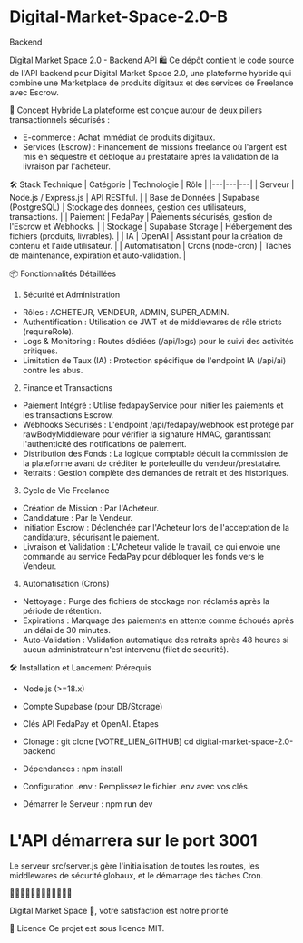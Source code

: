 # Digital-Market-Space-2.0-B
Backend 


Digital Market Space 2.0 - Backend API 🛍️
Ce dépôt contient le code source de l'API backend pour Digital Market Space 2.0, une plateforme hybride qui combine une Marketplace de produits digitaux et des services de Freelance avec Escrow.

🌟 Concept Hybride
La plateforme est conçue autour de deux piliers transactionnels sécurisés :
 * E-commerce : Achat immédiat de produits digitaux.
 * Services (Escrow) : Financement de missions freelance où l'argent est mis en séquestre et débloqué au prestataire après la validation de la livraison par l'acheteur.

🛠️ Stack Technique
| Catégorie | Technologie | Rôle |
|---|---|---|
| Serveur | Node.js / Express.js | API RESTful. |
| Base de Données | Supabase (PostgreSQL) | Stockage des données, gestion des utilisateurs, transactions. |
| Paiement | FedaPay | Paiements sécurisés, gestion de l'Escrow et Webhooks. |
| Stockage | Supabase Storage | Hébergement des fichiers (produits, livrables). |
| IA | OpenAI | Assistant pour la création de contenu et l'aide utilisateur. |
| Automatisation | Crons (node-cron) | Tâches de maintenance, expiration et auto-validation. |


📦 Fonctionnalités Détaillées
1. Sécurité et Administration
 * Rôles : ACHETEUR, VENDEUR, ADMIN, SUPER_ADMIN.
 * Authentification : Utilisation de JWT et de middlewares de rôle stricts (requireRole).
 * Logs & Monitoring : Routes dédiées (/api/logs) pour le suivi des activités critiques.
 * Limitation de Taux (IA) : Protection spécifique de l'endpoint IA (/api/ai) contre les abus.
2. Finance et Transactions
 * Paiement Intégré : Utilise fedapayService pour initier les paiements et les transactions Escrow.
 * Webhooks Sécurisés : L'endpoint /api/fedapay/webhook est protégé par rawBodyMiddleware pour vérifier la signature HMAC, garantissant l'authenticité des notifications de paiement.
 * Distribution des Fonds : La logique comptable déduit la commission de la plateforme avant de créditer le portefeuille du vendeur/prestataire.
 * Retraits : Gestion complète des demandes de retrait et des historiques.
3. Cycle de Vie Freelance
 * Création de Mission : Par l'Acheteur.
 * Candidature : Par le Vendeur.
 * Initiation Escrow : Déclenchée par l'Acheteur lors de l'acceptation de la candidature, sécurisant le paiement.
 * Livraison et Validation : L'Acheteur valide le travail, ce qui envoie une commande au service FedaPay pour débloquer les fonds vers le Vendeur.
4. Automatisation (Crons)
 * Nettoyage : Purge des fichiers de stockage non réclamés après la période de rétention.
 * Expirations : Marquage des paiements en attente comme échoués après un délai de 30 minutes.
 * Auto-Validation : Validation automatique des retraits après 48 heures si aucun administrateur n'est intervenu (filet de sécurité).


🛠️ Installation et Lancement
Prérequis
 * Node.js (>=18.x)
 * Compte Supabase (pour DB/Storage)
 * Clés API FedaPay et OpenAI.
Étapes
 * Clonage :
   git clone [VOTRE_LIEN_GITHUB]
cd digital-market-space-2.0-backend

 * Dépendances :
   npm install

 * Configuration .env :
   Remplissez le fichier .env avec vos clés.
 * Démarrer le Serveur :
   npm run dev
# L'API démarrera sur le port 3001

Le serveur src/server.js gère l'initialisation de toutes les routes, les middlewares de sécurité globaux, et le démarrage des tâches Cron.

 
🚀🚀🚀🚀🚀🚀🚀🚀🚀🚀🚀🚀

‎Digital Market Space 🌌, votre satisfaction est notre priorité 


🤝 Licence
Ce projet est sous licence MIT.
